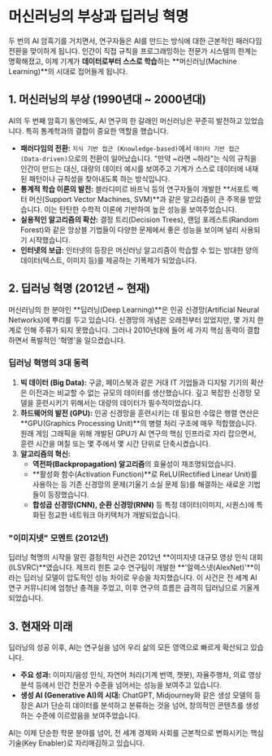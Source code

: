 # 머신러닝의 부상과 딥러닝 혁명

두 번의 AI 암흑기를 거치면서, 연구자들은 AI를 만드는 방식에 대한 근본적인 패러다임 전환을 맞이하게 됩니다. 인간이 직접 규칙을 프로그래밍하는 전문가 시스템의 한계는 명확해졌고, 이제 기계가 **데이터로부터 스스로 학습**하는 **머신러닝(Machine Learning)**의 시대로 접어들게 됩니다.

## 1. 머신러닝의 부상 (1990년대 ~ 2000년대)

AI의 두 번째 암흑기 동안에도, AI 연구의 한 갈래인 머신러닝은 꾸준히 발전하고 있었습니다. 특히 통계학과의 결합이 중요한 역할을 했습니다.

- **패러다임의 전환:** `지식 기반 접근 (Knowledge-based)`에서 `데이터 기반 접근 (Data-driven)`으로의 전환이 일어났습니다. "만약 ~라면 ~하라"는 식의 규칙을 인간이 만드는 대신, 대량의 데이터 예시를 보여주고 기계가 스스로 데이터에 내재된 패턴이나 규칙성을 찾아내도록 하는 방식입니다.
- **통계적 학습 이론의 발전:** 블라디미르 바프닉 등의 연구자들이 개발한 **서포트 벡터 머신(Support Vector Machines, SVM)**과 같은 알고리즘이 큰 주목을 받았습니다. 이는 탄탄한 수학적 이론에 기반하여 높은 성능을 보여주었습니다.
- **실용적인 알고리즘의 확산:** 결정 트리(Decision Trees), 랜덤 포레스트(Random Forest)와 같은 앙상블 기법들이 다양한 문제에서 좋은 성능을 보이며 널리 사용되기 시작했습니다.
- **인터넷의 보급:** 인터넷의 등장은 머신러닝 알고리즘이 학습할 수 있는 방대한 양의 데이터(텍스트, 이미지 등)를 제공하는 기폭제가 되었습니다.

## 2. 딥러닝 혁명 (2012년 ~ 현재)

머신러닝의 한 분야인 **딥러닝(Deep Learning)**은 인공 신경망(Artificial Neural Networks)에 뿌리를 두고 있습니다. 신경망의 개념은 오래전부터 있었지만, 몇 가지 한계로 인해 주류가 되지 못했습니다. 그러나 2010년대에 들어 세 가지 핵심 동력이 결합하면서 폭발적인 '혁명'을 일으켰습니다.

### 딥러닝 혁명의 3대 동력
1.  **빅 데이터 (Big Data):** 구글, 페이스북과 같은 거대 IT 기업들과 디지털 기기의 확산은 이전과는 비교할 수 없는 규모의 데이터를 생산했습니다. 깊고 복잡한 신경망 모델을 훈련시키기 위해서는 대량의 데이터가 필수적이었습니다.
2.  **하드웨어의 발전 (GPU):** 인공 신경망을 훈련시키는 데 필요한 수많은 행렬 연산은 **GPU(Graphics Processing Unit)**의 병렬 처리 구조에 매우 적합했습니다. 원래 게임 그래픽을 위해 개발된 GPU가 AI 연구의 핵심 인프라로 자리 잡으면서, 훈련 시간을 며칠 또는 몇 주에서 몇 시간 단위로 단축시켰습니다.
3.  **알고리즘의 혁신:**
    - **역전파(Backpropagation) 알고리즘**의 효율성이 재조명되었습니다.
    - **활성화 함수(Activation Function)**로 ReLU(Rectified Linear Unit)를 사용하는 등 기존 신경망의 문제(기울기 소실 문제 등)를 해결하는 새로운 기법들이 등장했습니다.
    - **합성곱 신경망(CNN), 순환 신경망(RNN)** 등 특정 데이터(이미지, 시퀀스)에 특화된 정교한 네트워크 아키텍처가 개발되었습니다.

### "이미지넷" 모멘트 (2012년)
딥러닝 혁명의 시작을 알린 결정적인 사건은 2012년 **이미지넷 대규모 영상 인식 대회(ILSVRC)**였습니다. 제프리 힌튼 교수 연구팀이 개발한 **'알렉스넷(AlexNet)'**이라는 딥러닝 모델이 압도적인 성능 차이로 우승을 차지했습니다. 이 사건은 전 세계 AI 연구 커뮤니티에 엄청난 충격을 주었고, 이후 연구의 흐름은 급격히 딥러닝으로 기울게 되었습니다.

## 3. 현재와 미래
딥러닝의 성공 이후, AI는 연구실을 넘어 우리 삶의 모든 영역으로 빠르게 확산되고 있습니다.
- **주요 성과:** 이미지/음성 인식, 자연어 처리(기계 번역, 챗봇), 자율주행차, 의료 영상 분석 등에서 인간 전문가 수준을 넘어서는 성능을 보여주고 있습니다.
- **생성 AI (Generative AI)의 시대:** ChatGPT, Midjourney와 같은 생성 모델의 등장은 AI가 단순히 데이터를 분석하고 분류하는 것을 넘어, 창의적인 콘텐츠를 생성하는 수준에 이르렀음을 보여주었습니다.

AI는 이제 단순한 학문 분야를 넘어, 전 세계 경제와 사회를 근본적으로 변화시키는 핵심 기술(Key Enabler)로 자리매김하고 있습니다.
